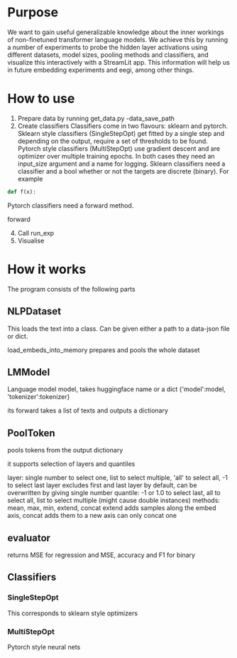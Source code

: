 # Purpose
We want to gain useful generalizable knowledge about the inner workings of non-finetuned transformer language models. We achieve this by running a number of experiments to probe the hidden layer activations using different datasets, model sizes, pooling methods and classifiers, and visualize this interactively with a StreamLit app. This information will help us in future embedding experiments and eegi, among other things.

# How to use
1. Prepare data by running get_data.py -data_save_path
2. Create classifiers
Classifiers come in two flavours: sklearn and pytorch. Sklearn style classifiers (SingleStepOpt) get fitted by a single step and depending on the output, require a set of thresholds to be found. Pytorch style classifiers (MultiStepOpt) use gradient descent and are optimizer over multiple training epochs.
In both cases they need an input_size argument and a name for logging.
Sklearn classifiers need a classifier and a bool whether or not the targets are discrete (binary). For example
``` py
def f(x):

```
Pytorch classifiers need a forward method.

forward

4. Call run_exp
5. Visualise

# How it works
The program consists of the following parts
## NLPDataset
This loads the text into a class. Can be given either a path to a data-json file or dict.

load_embeds_into_memory prepares and pools the whole dataset

## LMModel
Language model model, takes huggingface name or a dict {'model':model, 'tokenizer':tokenizer}

its forward takes a list of texts and outputs a dictionary

## PoolToken
pools tokens from the output dictionary

it supports selection of layers and quantiles

layer: single number to select one, list to select multiple, 'all' to select all, -1 to select last
    layer excludes first and last layer by default, can be overwritten by giving single number
    quantile: -1 or 1.0 to select last, all to select all, list to select multiple (might cause double instances)
methods: mean, max, min, extend, concat
    extend adds samples along the embed axis, concat adds them to a new axis
    can only concat one
    
## evaluator
returns MSE for regression and MSE, accuracy and F1 for binary

## Classifiers
### SingleStepOpt
This corresponds to sklearn style optimizers

### MultiStepOpt
Pytorch style neural nets
